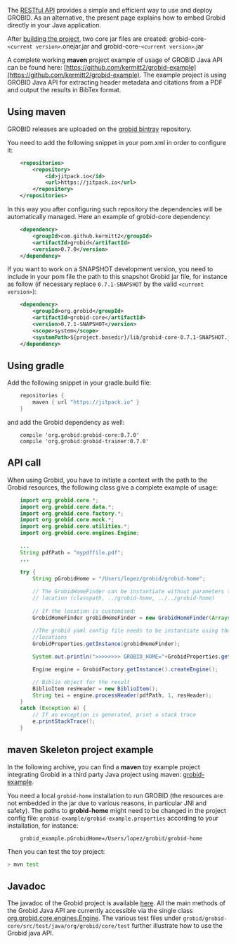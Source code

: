 The [RESTful API](Grobid-service.md) provides a simple and efficient way to use and deploy GROBID. 
As an alternative, the present page explains how to embed Grobid directly in your Java application. 

After [building the project](Install-Grobid.md), two core jar files are created: grobid-core-`<current version>`.onejar.jar 
and grobid-core-`<current version>`.jar
	
A complete working **maven** project example of usage of GROBID Java API can be found here: [https://github.com/kermitt2/grobid-example](https://github.com/kermitt2/grobid-example). 
The example project is using GROBID Java API for extracting header metadata and citations from a PDF and output the results in BibTex format.  

## Using maven

GROBID releases are uploaded on the [grobid bintray](https://bintray.com/rookies/maven/grobid) repository. 

You need to add the following snippet in your pom.xml in order to configure it:

```xml
    <repositories>
        <repository>
            <id>jitpack.io</id>
            <url>https://jitpack.io</url>
        </repository>
    </repositories>         
```
  

In this way you after configuring such repository the dependencies will be automatically managed.
Here an example of grobid-core dependency: 
```xml
	<dependency>
        <groupId>com.github.kermitt2</groupId>
        <artifactId>grobid</artifactId>
        <version>0.7.0</version>
    </dependency>
```
 
If you want to work on a SNAPSHOT development version, you need to include in your pom file the path to this snapshot Grobid jar file, 
for instance as follow (if necessary replace `0.7.1-SNAPSHOT` by the valid `<current version>`):

```xml
	<dependency>
	    <groupId>org.grobid</groupId>
	    <artifactId>grobid-core</artifactId>
	    <version>0.7.1-SNAPSHOT</version>
	    <scope>system</scope>
	    <systemPath>${project.basedir}/lib/grobid-core-0.7.1-SNAPSHOT.jar</systemPath>
	</dependency>
```

## Using gradle

Add the following snippet in your gradle.build file: 

```groovy
    repositories { 
        maven { url "https://jitpack.io" }
    }
```

and add the Grobid dependency as well: 
```
    compile 'org.grobid:grobid-core:0.7.0'
    compile 'org.grobid:grobid-trainer:0.7.0'
```


## API call

When using Grobid, you have to initiate a context with the path to the Grobid resources, the following class give a complete example of usage:

```java
    import org.grobid.core.*;
    import org.grobid.core.data.*;
    import org.grobid.core.factory.*;
    import org.grobid.core.mock.*;
    import org.grobid.core.utilities.*;
    import org.grobid.core.engines.Engine;
    
	...
    String pdfPath = "mypdffile.pdf";
    ...
	
	try {
		String pGrobidHome = "/Users/lopez/grobid/grobid-home";

	    // The GrobidHomeFinder can be instantiate without parameters to verify the grobid home in the standard
	    // location (classpath, ../grobid-home, ../../grobid-home)
	    
	    // If the location is customised: 
	    GrobidHomeFinder grobidHomeFinder = new GrobidHomeFinder(Arrays.asList(pGrobidHome));		
	    
	    //The grobid yaml config file needs to be instantiate using the correct grobidHomeFinder or it will use the default 
	    //locations
		GrobidProperties.getInstance(grobidHomeFinder);

		System.out.println(">>>>>>>> GROBID_HOME="+GrobidProperties.getGrobidHome());

		Engine engine = GrobidFactory.getInstance().createEngine();

		// Biblio object for the result
		BiblioItem resHeader = new BiblioItem();
		String tei = engine.processHeader(pdfPath, 1, resHeader);
	} 
	catch (Exception e) {
		// If an exception is generated, print a stack trace
		e.printStackTrace();
	} 
```



## maven Skeleton project example

In the following archive, you can find a __maven__ toy example project integrating Grobid in a third party Java project using maven: [grobid-example](https://github.com/kermitt2/grobid-example). 

You need a local `grobid-home` installation to run GROBID (the resources are not embedded in the jar due to various reasons, in particular JNI and safety). The paths to __grobid-home__ might need to be changed in the project config file:  `grobid-example/grobid-example.properties` according to your installation, for instance: 

		grobid_example.pGrobidHome=/Users/lopez/grobid/grobid-home

Then you can test the toy project:
```bash
> mvn test
```

## Javadoc

The javadoc of the Grobid project is available [here](https://grobid.github.io). All the main methods of the Grobid Java API are currently accessible via the single class [org.grobid.core.engines.Engine](https://grobid.github.io/grobid-core/org/grobid/core/engines/Engine.html). The various test files under `grobid/grobid-core/src/test/java/org/grobid/core/test` further illustrate how to use the Grobid java API.
